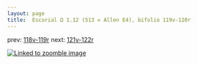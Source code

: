```yaml
---
layout: page
title:  Escorial Ω 1.12 (513 = Allen E4), bifolio 119v-120r
---
```


prev: [118v-119r](../118v-119r/) next: [121v-122r](../121v-122r/)



[![Linked to zoomble image](http://www.homermultitext.org/iipsrv?IIIF=/project/homer/pyramidal/deepzoom/hmt/e3bifolio/v1/E3_119v_120r.tif/full/2000,/0/default.jpg)](http://www.homermultitext.org/ict2/?urn=urn:cite2:hmt:e3bifolio.v1:E3_119v_120r)


